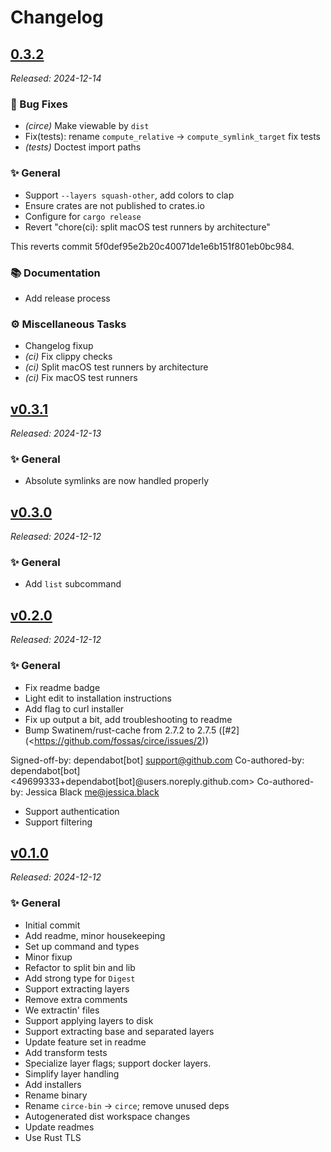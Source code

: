 # Changelog

## [0.3.2](https://github.com/fossas/circe/releases/tag/0.3.2)

_Released: 2024-12-14_

### 🐛 Bug Fixes

- *(circe)* Make viewable by `dist`
- Fix(tests):
rename `compute_relative` -> `compute_symlink_target`
fix tests
- *(tests)* Doctest import paths

### ✨ General

- Support `--layers squash-other`, add colors to clap
- Ensure crates are not published to crates.io
- Configure for `cargo release`
- Revert "chore(ci): split macOS test runners by architecture"

This reverts commit 5f0def95e2b20c40071de1e6b151f801eb0bc984.

### 📚 Documentation

- Add release process

### ⚙️ Miscellaneous Tasks

- Changelog fixup
- *(ci)* Fix clippy checks
- *(ci)* Split macOS test runners by architecture
- *(ci)* Fix macOS test runners

## [v0.3.1](https://github.com/fossas/circe/releases/tag/v0.3.1)

_Released: 2024-12-13_

### ✨ General

- Absolute symlinks are now handled properly

## [v0.3.0](https://github.com/fossas/circe/releases/tag/v0.3.0)

_Released: 2024-12-12_

### ✨ General

- Add `list` subcommand

## [v0.2.0](https://github.com/fossas/circe/releases/tag/v0.2.0)

_Released: 2024-12-12_

### ✨ General

- Fix readme badge
- Light edit to installation instructions
- Add flag to curl installer
- Fix up output a bit, add troubleshooting to readme
- Bump Swatinem/rust-cache from 2.7.2 to 2.7.5 ([#2](<https://github.com/fossas/circe/issues/2))

Signed-off-by: dependabot[bot] <support@github.com>
Co-authored-by: dependabot[bot] <49699333+dependabot[bot]@users.noreply.github.com>
Co-authored-by: Jessica Black <me@jessica.black>
- Support authentication
- Support filtering

## [v0.1.0](https://github.com/fossas/circe/releases/tag/v0.1.0)

_Released: 2024-12-12_

### ✨ General

- Initial commit
- Add readme, minor housekeeping
- Set up command and types
- Minor fixup
- Refactor to split bin and lib
- Add strong type for `Digest`
- Support extracting layers
- Remove extra comments
- We extractin' files
- Support applying layers to disk
- Support extracting base and separated layers
- Update feature set in readme
- Add transform tests
- Specialize layer flags; support docker layers.
- Simplify layer handling
- Add installers
- Rename binary
- Rename `circe-bin` -> `circe`; remove unused deps
- Autogenerated dist workspace changes
- Update readmes
- Use Rust TLS

<!-- generated by git-cliff -->
